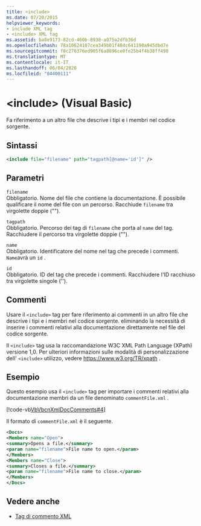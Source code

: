 ```yaml
---
title: <include>
ms.date: 07/20/2015
helpviewer_keywords:
- include XML tag
- <include> XML tag
ms.assetid: ba8e9173-82cd-460b-8938-a075a2dfb36d
ms.openlocfilehash: 78a10624107cea349b01f484c641190a945dbd7e
ms.sourcegitcommit: f8c270376ed905f6a8896ce0fe25b4f4b38ff498
ms.translationtype: MT
ms.contentlocale: it-IT
ms.lasthandoff: 06/04/2020
ms.locfileid: "84400111"
---
```

# <a name="include-visual-basic"></a>\<include> (Visual Basic)
Fa riferimento a un altro file che descrive i tipi e i membri nel codice sorgente.  
  
## <a name="syntax"></a>Sintassi  
  
```xml  
<include file="filename" path="tagpath[@name='id']" />  
```  
  
## <a name="parameters"></a>Parametri  
 `filename`  
 Obbligatorio. Nome del file che contiene la documentazione. È possibile qualificare il nome del file con un percorso. Racchiude `filename` tra virgolette doppie ("").  
  
 `tagpath`  
 Obbligatorio. Percorso dei tag di `filename` che porta al `name` del tag. Racchiudere il percorso tra virgolette doppie ("").  
  
 `name`  
 Obbligatorio. Identificatore del nome nel tag che precede i commenti. `Name`avrà un `id` .  
  
 `id`  
 Obbligatorio. ID del tag che precede i commenti. Racchiudere l'ID racchiuso tra virgolette singole ('').  
  
## <a name="remarks"></a>Commenti  
 Usare il `<include>` tag per fare riferimento ai commenti in un altro file che descrive i tipi e i membri nel codice sorgente. eliminando la necessità di inserire i commenti relativi alla documentazione direttamente nel file del codice sorgente.  
  
 Il `<include>` tag usa la raccomandazione W3C XML Path Language (XPath) versione 1,0. Per ulteriori informazioni sulle modalità di personalizzazione dell' `<include>` utilizzo, vedere <https://www.w3.org/TR/xpath> .  
  
## <a name="example"></a>Esempio  
 Questo esempio usa il `<include>` tag per importare i commenti relativi alla documentazione membri da un file denominato `commentFile.xml` .  
  
 [!code-vb[VbVbcnXmlDocComments#4](~/samples/snippets/visualbasic/VS_Snippets_VBCSharp/VbVbcnXmlDocComments/VB/Class1.vb#4)]  
  
 Il formato di `commentFile.xml` è il seguente.  
  
```xml  
<Docs>  
<Members name="Open">  
<summary>Opens a file.</summary>  
<param name="filename">File name to open.</param>  
</Members>  
<Members name="Close">  
<summary>Closes a file.</summary>  
<param name="filename">File name to close.</param>  
</Members>  
</Docs>  
```  
  
## <a name="see-also"></a>Vedere anche

- [Tag di commento XML](index.md)
